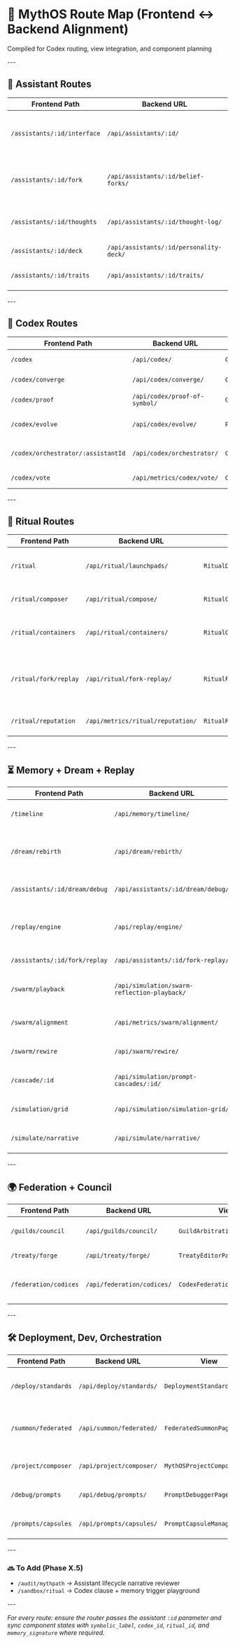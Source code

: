 # 🧠 MythOS Route Map (Frontend ↔ Backend Alignment)

Compiled for Codex routing, view integration, and component planning

\-\-\-

## 🔮 Assistant Routes

| Frontend Path | Backend URL | View | Serializer | Notes |
| ------------- | ----------- | ---- | ---------- | ----- |
| `/assistants/:id/interface` | `/api/assistants/:id/` | `AssistantInterfacePage` | `AssistantDetailSerializer` | Loads codex anchors, ritual launchpads, belief forks |
| `/assistants/:id/fork` | `/api/assistants/:id/belief-forks/` | `BeliefForkViewer` | `BeliefForkSerializer` | Fork visualization per memory/ritual divergence |
| `/assistants/:id/thoughts` | `/api/assistants/:id/thought-log/` | `ThoughtLogPanel` | `AssistantThoughtLogSerializer` | Chain-of-thought, ritual state, prompt lineage |
| `/assistants/:id/deck` | `/api/assistants/:id/personality-deck/` | `PersonalityDeckBuilder` | `AssistantPersonalityDeckSerializer` | Card-based role editor |
| `/assistants/:id/traits` | `/api/assistants/:id/traits/` | `AssistantTraitCardViewer` | `AssistantTraitCardSerializer` | Trait card deck with codex bar |

\-\-\-

## 📜 Codex Routes

| Frontend Path | Backend URL | View | Serializer | Notes |
| ------------- | ----------- | ---- | ---------- | ----- |
| `/codex` | `/api/codex/` | `CodexInteractionLayer` | `SwarmCodexSerializer` | Main codex viewer/editor |
| `/codex/converge` | `/api/codex/converge/` | `CodexConvergencePage` | `CodexConvergenceCeremonySerializer` | Merge codices via ritual |
| `/codex/proof` | `/api/codex/proof-of-symbol/` | `CodexProofLogViewer` | `CodexProofOfSymbolSerializer` | Proof trace hash validation |
| `/codex/evolve` | `/api/codex/evolve/` | `PromptMutationExplorer` | `CodexPromptMutationSerializer` | Prompt + role mutation lineage |
| `/codex/orchestrator/:assistantId` | `/api/codex/orchestrator/` | `CodexPromptOrchestrator` | `PromptUsageLogSerializer` | Assistant prompt editor/previewer |
| `/codex/vote` | `/api/metrics/codex/vote/` | `CodexVotePage` | `CodexClauseVoteSerializer` | Clause mutation ballots |

\-\-\-

## 🔁 Ritual Routes

| Frontend Path | Backend URL | View | Serializer | Notes |
| ------------- | ----------- | ---- | ---------- | ----- |
| `/ritual` | `/api/ritual/launchpads/` | `RitualDashboardPage` | `RitualLaunchpadSerializer` | Main ritual launcher with codex links |
| `/ritual/composer` | `/api/ritual/compose/` | `RitualComposerPage` | `RitualDraftSerializer` | Ritual blueprint editor |
| `/ritual/containers` | `/api/ritual/containers/` | `RitualContainerPanel` | `RitualFunctionContainerSerializer` | Persistent execution state viewer |
| `/ritual/fork/replay` | `/api/ritual/fork-replay/` | `RitualForkReplayPage` | `RitualForkReplaySerializer` | Side-by-side ritual replays with divergence tagging |
| `/ritual/reputation` | `/api/metrics/ritual/reputation/` | `RitualReputationPage` | `RitualReputationScoreSerializer` | Ritual rating tracker |

\-\-\-

## ⏳ Memory + Dream + Replay

| Frontend Path | Backend URL | View | Serializer | Notes |
| ------------- | ----------- | ---- | ---------- | ----- |
| `/timeline` | `/api/memory/timeline/` | `MemoryTimelineViewer` | `MemoryTimelineSerializer` | Role-tagged memory braid |
| `/dream/rebirth` | `/api/dream/rebirth/` | `DreamRebirthPage` | `DreamframeRebirthSerializer` | Dream-based assistant reincarnation trigger |
| `/assistants/:id/dream/debug` | `/api/assistants/:id/dream/debug/` | `DreamTriggerDebugger` | `DreamTriggerLogSerializer` | Dreamframe state debugger |
| `/replay/engine` | `/api/replay/engine/` | `SymbolicReplayEnginePage` | `SymbolicReplayEngineSerializer` | Full scenario memory playback with codex echo |
| `/assistants/:id/fork/replay` | `/api/assistants/:id/fork-replay/` | `ForkDrivenMemoryPlayback` | `MemoryForkPlaybackSerializer` | Memory fork comparison |
| `/swarm/playback` | `/api/simulation/swarm-reflection-playback/` | `SwarmReflectionPlaybackPage` | `SwarmReflectionPlaybackLogSerializer` | Multi-assistant reflection timeline |
| `/swarm/alignment` | `/api/metrics/swarm/alignment/` | `SwarmAlignmentPage` | `SwarmAlignmentIndexSerializer` | Swarm belief stability index |
| `/swarm/rewire` | `/api/swarm/rewire/` | `SwarmAgentRewirePage` | `SwarmAgentRouteSerializer` | Swarm relationship map |
| `/cascade/:id` | `/api/simulation/prompt-cascades/:id/` | `PromptCascadeWatcherPage` | `PromptCascadeLogSerializer` | View prompt chain cascade |
| `/simulation/grid` | `/api/simulation/simulation-grid/` | `SimulationGridPage` | `SimulationClusterStatusSerializer` | Live simulation status grid |
| `/simulate/narrative` | `/api/simulate/narrative/` | `NarrativeMutationSimulatorPage` | `NarrativeMutationTraceSerializer` | Narrative rewrite sandbox |

\-\-\-

## 🌍 Federation + Council

| Frontend Path | Backend URL | View | Serializer | Notes |
| ------------- | ----------- | ---- | ---------- | ----- |
| `/guilds/council` | `/api/guilds/council/` | `GuildArbitrationCouncilPage` | `MythicArbitrationCouncilSerializer` | Multi-guild codex/treaty vote logic |
| `/treaty/forge` | `/api/treaty/forge/` | `TreatyEditorPage` | `SymbolicTreatyProtocolSerializer` | Treaty builder |
| `/federation/codices` | `/api/federation/codices/` | `CodexFederationPage` | `CodexFederationArchitectureSerializer` | Federated codex cluster viewer |

\-\-\-

## 🛠️ Deployment, Dev, Orchestration

| Frontend Path | Backend URL | View | Serializer | Notes |
| ------------- | ----------- | ---- | ---------- | ----- |
| `/deploy/standards` | `/api/deploy/standards/` | `DeploymentStandardsPage` | `BeliefAlignedDeploymentStandardSerializer` | Symbolic check for launch environments |
| `/summon/federated` | `/api/summon/federated/` | `FederatedSummonPage` | `FederatedMythicIntelligenceSummonerSerializer` | Multi-assistant swarm summoning logic |
| `/project/composer` | `/api/project/composer/` | `MythOSProjectComposerPage` | `AssistantProjectSerializer` | Task milestone planner |
| `/debug/prompts` | `/api/debug/prompts/` | `PromptDebuggerPage` | `PromptMutationLogSerializer` | Prompt diff + codex trace map |
| `/prompts/capsules` | `/api/prompts/capsules/` | `PromptCapsuleManagerPage` | `PromptCapsuleSerializer` | Shared prompt capsules |

\-\-\-

### 🔜 To Add (Phase X.5)
- `/audit/mythpath` → Assistant lifecycle narrative reviewer
- `/sandbox/ritual` → Codex clause + memory trigger playground

\-\-\-

_For every route: ensure the router passes the assistant `:id` parameter and sync component states with `symbolic_label`, `codex_id`, `ritual_id`, and `memory_signature` where required._
